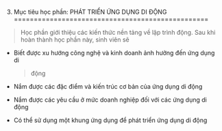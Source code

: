 3. Mục tiêu học phần: PHÁT TRIỂN ỨNG DỤNG DI ĐỘNG
=================================================

> Học phần giới thiệu các kiến thức nền tảng về lập trình động. Sau khi
> hoàn thành học phần này, sinh viên sẽ

-   Biết được xu hướng công nghệ và kinh doanh ảnh hưởng đến ứng dụng di
    > động

-   Nắm được các đặc điểm và kiến trúc cơ bản của ứng dụng di động

-   Nắm được các yêu cầu ở mức doanh nghiệp đối với các ứng dụng di động

-   Có thể sử dụng một khung ứng dụng để phát triển ứng dụng di động

